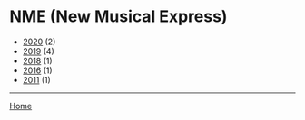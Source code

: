 # NME (New Musical Express)

  * [2020](./nme-new-musical-express-2020.md/) (2)
  * [2019](./nme-new-musical-express-2019.md/) (4)
  * [2018](./nme-new-musical-express-2018.md/) (1)
  * [2016](./nme-new-musical-express-2016.md/) (1)
  * [2011](./nme-new-musical-express-2011.md/) (1)
----

[Home](../)
